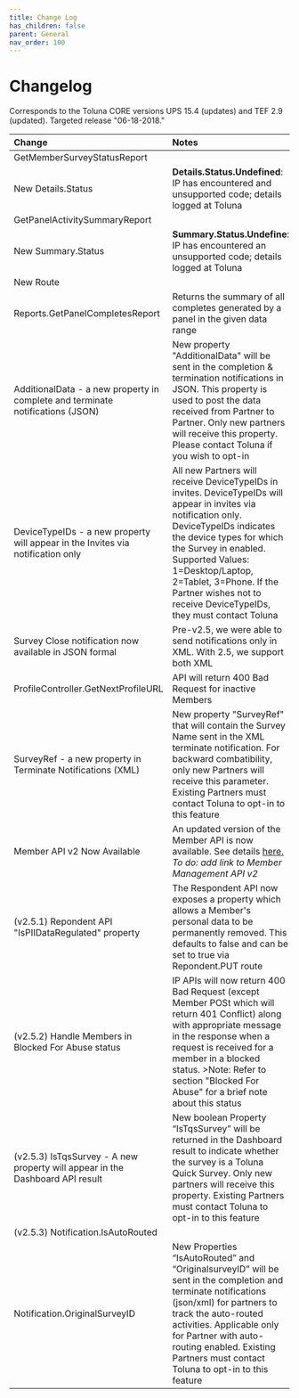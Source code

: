 ```yaml
---
title: Change Log
has_children: false
parent: General
nav_order: 100
---
```


# Changelog

Corresponds to the Toluna CORE versions UPS 15.4 (updates) and TEF 2.9 (updated). Targeted release "06-18-2018."

| Change | Notes |
| :--- | :--- |
| GetMemberSurveyStatusReport
New Details.Status | **Details.Status.Undefined**: IP has encountered and unsupported code; details logged at Toluna |
| GetPanelActivitySummaryReport
New Summary.Status | **Summary.Status.Undefine**: IP has encountered an unsupported code; details logged at Toluna |
| New Route
Reports.GetPanelCompletesReport | Returns the summary of all completes generated by a panel in the given data range |
| AdditionalData - a new property in complete and terminate notifications (JSON) | New property "AdditionalData" will be sent in the completion & termination notifications in JSON. This property is used to post the data received from Partner to Partner. Only new partners will receive this property. Please contact Toluna if you wish to opt-in |
| DeviceTypeIDs - a new property will appear in the Invites via notification only | All new Partners will receive DeviceTypeIDs in invites. DeviceTypeIDs will appear in invites via notification only. DeviceTypeIDs indicates the device types for which the Survey in enabled. Supported Values: 1=Desktop/Laptop, 2=Tablet, 3=Phone. If the Partner wishes not to receive DeviceTypeIDs, they must contact Toluna |
| Survey Close notification now available in JSON formal | Pre-v2.5, we were able to send notifications only in XML. With 2.5, we support both XML |
| ProfileController.GetNextProfileURL | API will return 400 Bad Request for inactive Members |
| SurveyRef - a new property in Terminate Notifications (XML) | New property "SurveyRef" that will contain the Survey Name sent in the XML terminate notification. For backward combatibility, only new Partners will receive this parameter. Existing Partners must contact Toluna to opt-in to this feature |
| Member API v2 Now Available | An updated version of the Member API is now available. See details [here.]() *To do: add link to Member Management API v2* |
| (v2.5.1) Repondent API "IsPIIDataRegulated" property | The Respondent API now exposes a property which allows a Member's personal data to be permanently removed. This defaults to false and can be set to true via Repondent.PUT route |
| (v2.5.2) Handle Members in Blocked For Abuse status | IP APIs will now return 400 Bad Request (except Member POSt which will return 401 Conflict) along with appropriate message in the response when a request is received for a member in a blocked status. >Note: Refer to section "Blocked For Abuse" for a brief note about this status |
| (v2.5.3) IsTqsSurvey - A new property will appear in the Dashboard API result | New boolean Property “IsTqsSurvey” will be returned in the Dashboard result to indicate whether the survey is a Toluna Quick Survey. Only new partners will receive this property. Existing Partners must contact Toluna to opt-in to this feature |
| (v2.5.3) Notification.IsAutoRouted
Notification.OriginalSurveyID | New Properties “IsAutoRouted” and “OriginalsurveyID” will be sent in the completion and terminate notifications (json/xml) for partners to track the auto-routed activities. Applicable only for Partner with auto-routing enabled. Existing Partners must contact Toluna to opt-in to this feature |
